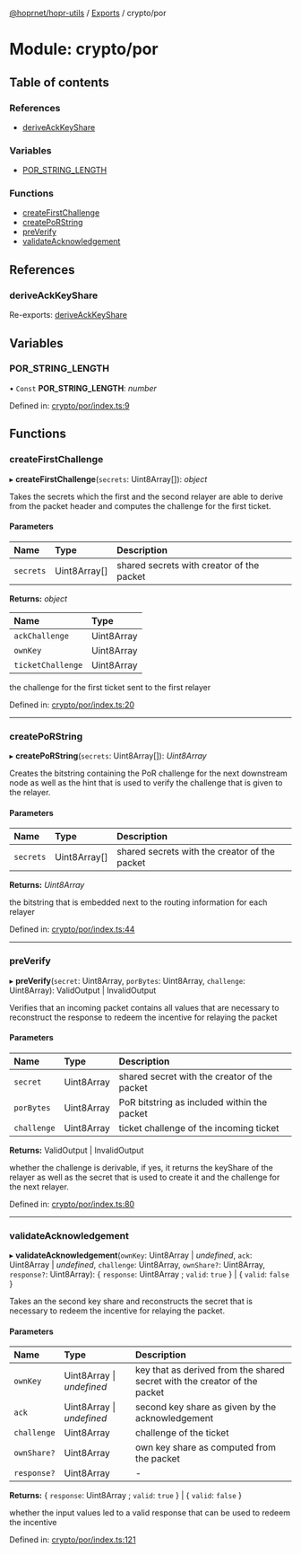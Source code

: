 [@hoprnet/hopr-utils](../README.md) / [Exports](../modules.md) / crypto/por

# Module: crypto/por

## Table of contents

### References

- [deriveAckKeyShare](crypto_por.md#deriveackkeyshare)

### Variables

- [POR\_STRING\_LENGTH](crypto_por.md#por_string_length)

### Functions

- [createFirstChallenge](crypto_por.md#createfirstchallenge)
- [createPoRString](crypto_por.md#createporstring)
- [preVerify](crypto_por.md#preverify)
- [validateAcknowledgement](crypto_por.md#validateacknowledgement)

## References

### deriveAckKeyShare

Re-exports: [deriveAckKeyShare](crypto_por_keyderivation.md#deriveackkeyshare)

## Variables

### POR\_STRING\_LENGTH

• `Const` **POR\_STRING\_LENGTH**: *number*

Defined in: [crypto/por/index.ts:9](https://github.com/hoprnet/hoprnet/blob/448a47a/packages/utils/src/crypto/por/index.ts#L9)

## Functions

### createFirstChallenge

▸ **createFirstChallenge**(`secrets`: Uint8Array[]): *object*

Takes the secrets which the first and the second relayer are able
to derive from the packet header and computes the challenge for
the first ticket.

#### Parameters

| Name | Type | Description |
| :------ | :------ | :------ |
| `secrets` | Uint8Array[] | shared secrets with creator of the packet |

**Returns:** *object*

| Name | Type |
| :------ | :------ |
| `ackChallenge` | Uint8Array |
| `ownKey` | Uint8Array |
| `ticketChallenge` | Uint8Array |

the challenge for the first ticket sent to the first relayer

Defined in: [crypto/por/index.ts:20](https://github.com/hoprnet/hoprnet/blob/448a47a/packages/utils/src/crypto/por/index.ts#L20)

___

### createPoRString

▸ **createPoRString**(`secrets`: Uint8Array[]): *Uint8Array*

Creates the bitstring containing the PoR challenge for the next
downstream node as well as the hint that is used to verify the
challenge that is given to the relayer.

#### Parameters

| Name | Type | Description |
| :------ | :------ | :------ |
| `secrets` | Uint8Array[] | shared secrets with the creator of the packet |

**Returns:** *Uint8Array*

the bitstring that is embedded next to the routing
information for each relayer

Defined in: [crypto/por/index.ts:44](https://github.com/hoprnet/hoprnet/blob/448a47a/packages/utils/src/crypto/por/index.ts#L44)

___

### preVerify

▸ **preVerify**(`secret`: Uint8Array, `porBytes`: Uint8Array, `challenge`: Uint8Array): ValidOutput \| InvalidOutput

Verifies that an incoming packet contains all values that
are necessary to reconstruct the response to redeem the
incentive for relaying the packet

#### Parameters

| Name | Type | Description |
| :------ | :------ | :------ |
| `secret` | Uint8Array | shared secret with the creator of the packet |
| `porBytes` | Uint8Array | PoR bitstring as included within the packet |
| `challenge` | Uint8Array | ticket challenge of the incoming ticket |

**Returns:** ValidOutput \| InvalidOutput

whether the challenge is derivable, if yes, it returns
the keyShare of the relayer as well as the secret that is used
to create it and the challenge for the next relayer.

Defined in: [crypto/por/index.ts:80](https://github.com/hoprnet/hoprnet/blob/448a47a/packages/utils/src/crypto/por/index.ts#L80)

___

### validateAcknowledgement

▸ **validateAcknowledgement**(`ownKey`: Uint8Array \| *undefined*, `ack`: Uint8Array \| *undefined*, `challenge`: Uint8Array, `ownShare?`: Uint8Array, `response?`: Uint8Array): { `response`: Uint8Array ; `valid`: ``true``  } \| { `valid`: ``false``  }

Takes an the second key share and reconstructs the secret
that is necessary to redeem the incentive for relaying the
packet.

#### Parameters

| Name | Type | Description |
| :------ | :------ | :------ |
| `ownKey` | Uint8Array \| *undefined* | key that as derived from the shared secret with the creator of the packet |
| `ack` | Uint8Array \| *undefined* | second key share as given by the acknowledgement |
| `challenge` | Uint8Array | challenge of the ticket |
| `ownShare?` | Uint8Array | own key share as computed from the packet |
| `response?` | Uint8Array | - |

**Returns:** { `response`: Uint8Array ; `valid`: ``true``  } \| { `valid`: ``false``  }

whether the input values led to a valid response that
can be used to redeem the incentive

Defined in: [crypto/por/index.ts:121](https://github.com/hoprnet/hoprnet/blob/448a47a/packages/utils/src/crypto/por/index.ts#L121)
